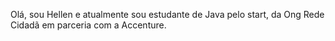 Olá, sou Hellen e atualmente sou estudante de Java pelo start, da Ong Rede Cidadã em parceria com a Accenture.
